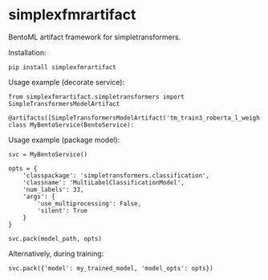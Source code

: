 # simplexfmrartifact

BentoML artifact framework for simpletransformers.

Installation:

    pip install simplexfmrartifact

Usage example (decorate service):

    from simplexfmrartifact.simpletransformers import SimpleTransformersModelArtifact

    @artifacts([SimpleTransformersModelArtifact('tm_train3_roberta_l_weigh')])
    class MyBentoService(BentoService):


Usage example (package model):

    svc = MyBentoService()

    opts = {
        'classpackage': 'simpletransformers.classification',
        'classname': 'MultiLabelClassificationModel',
        'num_labels': 33,
        'args': {
            'use_multiprocessing': False,
            'silent': True
        }
    }

    svc.pack(model_path, opts)

Alternatively, during training:

    svc.pack({'model': my_trained_model, 'model_opts': opts})
